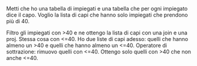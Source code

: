 Metti che ho una tabella di impiegati e una tabella che per ogni impiegato dice il capo. Voglio la lista di capi che hanno solo impiegati che prendono più di 40.

Filtro gli impiegati con >40 e ne ottengo la lista di capi con una join e una proj. Stessa cosa con <=40. Ho due liste di capi adesso: quelli che hanno almeno un >40 e quelli che hanno almeno un <=40. Operatore di sottrazione: rimuovo quelli con <=40. Ottengo solo quelli con >40 che non anche <=40.